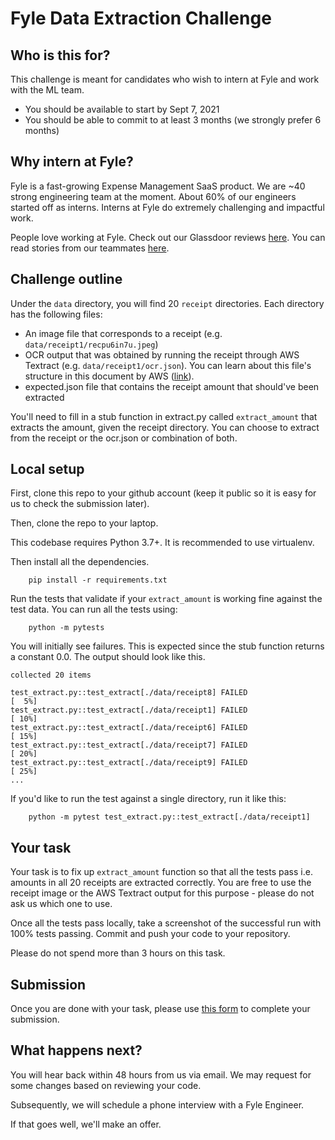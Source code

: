 # Fyle Data Extraction Challenge

## Who is this for?

This challenge is meant for candidates who wish to intern at Fyle and work with the ML team. 

* You should be available to start by Sept 7, 2021
* You should be able to commit to at least 3 months (we strongly prefer 6 months)

## Why intern at Fyle?

Fyle is a fast-growing Expense Management SaaS product. We are ~40 strong engineering team at the moment. About 60% of our engineers started off as interns. Interns at Fyle do extremely challenging and impactful work.


People love working at Fyle. Check out our Glassdoor reviews [here](https://www.glassdoor.co.in/Reviews/Fyle-Reviews-E1723235.htm). You can read stories from our teammates [here](https://stories.fylehq.com).


## Challenge outline

Under the `data` directory, you will find 20 `receipt` directories. Each directory has the following files:
* An image file that corresponds to a receipt (e.g. `data/receipt1/recpu6in7u.jpeg`)
* OCR output that was obtained by running the receipt through AWS Textract (e.g. `data/receipt1/ocr.json`). You can learn about this file's structure in this document by AWS ([link](https://docs.aws.amazon.com/textract/latest/dg/textract-dg.pdf)).
* expected.json file that contains the receipt amount that should've been extracted

You'll need to fill in a stub function in extract.py called `extract_amount` that extracts the amount, given the receipt directory. You can choose to extract from the receipt or the ocr.json or combination of both.

## Local setup

First, clone this repo to your github account (keep it public so it is easy for us to check the submission later). 

Then, clone the repo to your laptop.

This codebase requires Python 3.7+. It is recommended to use virtualenv.

Then install all the dependencies.
```
    pip install -r requirements.txt
```

Run the tests that validate if your `extract_amount` is working fine against the test data. You can run all the tests using:

```
    python -m pytests
```
You will initially see failures. This is expected since the stub function returns a constant 0.0. The output should look like this.

```
collected 20 items                                                                                                                                                               

test_extract.py::test_extract[./data/receipt8] FAILED                                                                                                                      [  5%]
test_extract.py::test_extract[./data/receipt1] FAILED                                                                                                                      [ 10%]
test_extract.py::test_extract[./data/receipt6] FAILED                                                                                                                      [ 15%]
test_extract.py::test_extract[./data/receipt7] FAILED                                                                                                                      [ 20%]
test_extract.py::test_extract[./data/receipt9] FAILED                                                                                                                      [ 25%]
...
```

If you'd like to run the test against a single directory, run it like this:

```
    python -m pytest test_extract.py::test_extract[./data/receipt1]
```

## Your task

Your task is to fix up `extract_amount` function so that all the tests pass i.e. amounts in all 20 receipts are extracted correctly. You are free to
use the receipt image or the AWS Textract output for this purpose - please do not ask us which one to use.

Once all the tests pass locally, take a screenshot of the successful run with 100% tests passing. Commit and push your code to your repository.

Please do not spend more than 3 hours on this task.

## Submission

Once you are done with your task, please use [this form](https://docs.google.com/forms/d/e/1FAIpQLSckGNpY1kbmTd3qFyu4XlMk46229xwNvxYNKjbypB0AlT3CaA/viewform?usp=sf_link) to complete your submission.

## What happens next?

You will hear back within 48 hours from us via email. We may request for some changes based on reviewing your code.

Subsequently, we will schedule a phone interview with a Fyle Engineer.

If that goes well, we'll make an offer. 
